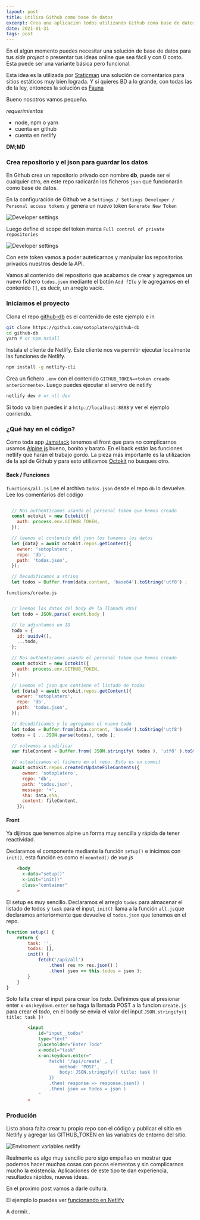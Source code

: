 ```yaml
---
layout: post
title: Utiliza Github como base de datos
excerpt: Crea una aplicación todos utilizando Github como base de datos.
date: 2021-01-31
tags: post
---
```


En el algún momento puedes necesitar una solución de base de datos para tus *side project* o presentar tus ideas online que sea fácil y con 0 costo. Esta puede ser una variante básica pero funcional.

Esta idea es la utilizada por [Staticman](https://staticman.net/) una solución de comentarios para sitios estáticos muy bien lograda. Y si quieres BD a lo grande, con todas las de la ley, entonces la solución es [Fauna](https://fauna.com/)

Bueno nosotros vamos pequeño.

*requerimientos*

* node, npm o yarn
* cuenta en github
* cuenta en netlify

**DM;MD**

### Crea repositorio y el json para guardar los datos

En Github crea un repositorio privado con nombre **db**, puede ser el cualquier otro, en este repo radicarán los ficheros `json` que funcionarán como base de datos. 

En la configuración de Github ve a `Settings / Settings Developer / Personal access tokens` y genera un nuevo token `Generate New Token`

![Developer settings](/img/github-personal-tokens.jpg)

Luego define el scope del token marca `Full control of private repositories `

![Developer settings](/img/personal-token-scopes.jpg)

Con este token vamos a poder auteticarnos y manipular los repositorios privados nuestros desde la API.

Vamos al contenido del repositorio que acabamos de crear y agregamos un nuevo fichero  `todos.json` mediante el botón `Add fIle` y le agregamos en el contenido `[]`, es decir, un arreglo vacío.

### Iniciamos el proyecto

Clona el repo [github-db](https://github.com/sotoplatero/github-db) es el contenido de este ejemplo e in

```bash
git clone https://github.com/sotoplatero/github-db
cd github-db
yarn # or npm nstall
```

Instala el cliente de Netlify. Este cliente nos va permitir ejecutar localmente las funciones de Netlify.

```bash
npm install -g netlify-cli
```

Crea un fichero `.env` con el contenido `GITHUB_TOKEN=<token creado anteriormente>`. Luego puedes ejecutar el serviro de netlify

```bash
netlify dev # or ntl dev
```

Si todo va bien puedes ir a `http://localhost:8888` y ver el ejemplo corriendo.

### ¿Qué hay en el código?

Como toda app [Jamstack](https://jamstack.org/)  tenemos  el front que para no complicarnos usamos [Alpine.js](https://github.com/alpinejs/alpine) bueno, bonito y barato. En el back están las funciones netlify que harán el trabajo gordo. La pieza más importante es la utilización de la api de Github y para esto utilizamos [Octokit](https://github.com/octokit/rest.js) no busques otro.

#### Back / Funciones

`functions/all.js` Lee el archivo `todos.json` desde el repo `db` lo devuelve. Lee los comentarios del código

```js

  // Nos authenticamos usando el personal token que hemos creado 
  const octokit = new Octokit({
    auth: process.env.GITHUB_TOKEN,
  });

  // leemos el contenido del json los tomamos los datos
  let {data} = await octokit.repos.getContent({
    owner: 'sotoplatero',
    repo: 'db',
    path: 'todos.json',
  });

  // Decodificamos a string
  let todos = Buffer.from(data.content, 'base64').toString('utf8') ;
```

`functions/create.js`

```js

  // leemos los datos del body de la llamada POST
  let todo = JSON.parse( event.body )

  // le adjuntamos un ID
  todo = {
    id: uuidv4(),
    ...todo,
  };

  // Nos authenticamos usando el personal token que hemos creado 
  const octokit = new Octokit({
    auth: process.env.GITHUB_TOKEN,
  });

  // Leemos el json que contiene el listado de todos
  let {data} = await octokit.repos.getContent({
    owner: 'sotoplatero',
    repo: 'db',
    path: 'todos.json',
  });

  // decodificamos y le agregamos el nuevo todo
  let todos = Buffer.from(data.content, 'base64').toString('utf8') 
  todos = [ ...JSON.parse(todos), todo ];

  // volvemos a codificar
  var fileContent = Buffer.from( JSON.stringify( todos ), 'utf8' ).toString('base64') 

  // actualizamos el fichero en el repo. Esto es un commit
  await octokit.repos.createOrUpdateFileContents({
      owner: 'sotoplatero',
      repo: 'db',
      path: 'todos.json',
      message: '+',
      sha: data.sha,
      content: fileContent,
    });
```

#### Front

Ya dijimos que tenemos alpine un forma muy sencilla y rápida de tener reactividad.

Declaramos el componente mediante la función `setup()` e inicimos con `init()`, esta función es como el `mounted()` de *vue.js*

```html
    <body 
      x-data="setup()" 
      x-init="init()"
      class="container"
    >
```

El setup es muy sencillo. Declaramos el arreglo `todos` para  almacenar el listado de todos y `task` para el input, `init()` llama a la función `all.js`que declaramos anteriormente que devuelve el `todos.json` que tenemos en el repo.

```js
function setup() {
    return {
        task: '',
        todos: [],
        init() {
            fetch('/api/all')
                .then( res => res.json() )
                .then( json => this.todos = json );
        }
    }
}
```

Solo falta crear el input para crear los *todo*. Definimos que al presionar enter `x-on:keydown.enter` se haga la llamada POST a la funcion `create.js` para crear el *todo*, en el body se envia el valor del input `JSON.stringify({ title: task })`

```html
        <input 
            id="input__todos" 
            type="text" 
            placeholder="Enter Todo"
            x-model="task"
            x-on:keydown.enter="
                fetch( '/api/create' , {
                    method: 'POST',
                    body: JSON.stringify({ title: task })
                })
                .then( response => response.json() )
                .then( json => todos = json )        
            "
        >
```

### Produción

Listo ahora falta crear tu propio repo con el código y publicar el sitio en Netlify y agregar las GITHUB_TOKEN en las variables de entorno del sitio.

![Enviroment variables netlify](/img/enviroment-variable-netlify.jpg)

Realmente es algo muy sencillo pero sigo empeñao en mostrar que podemos hacer muchas cosas con pocos elementos y sin complicarnos mucho la existencia. Aplicaciones de este tipo te dan experiencia, resultados rápidos, nuevas ideas. 

En el proximo post vamos a darle cultura.

El ejemplo lo puedes ver [funcionando en Netlify](https://github-db.netlify.app/)

A dormir..